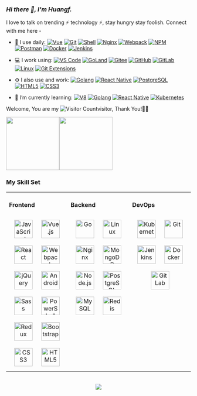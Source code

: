 <link rel="stylesheet" type="text/css" href="./beautiful.css">

### _Hi there 👋, I'm Huangf._

I love to talk on trending ⚡ technology ⚡, stay hungry stay foolish. Connect with me here -



- 🚀 I use daily:
  [![Vue](https://img.shields.io/badge/Vue.js-35495E?logo=vue.js&logoColor=4FC08D)](https://mixiangsiyi.github.io/)
  [![Git](https://img.shields.io/badge/-Git-000000?logo=git&logoColor=FF7043)](https://mixiangsiyi.github.io/)
  [![Shell](https://img.shields.io/badge/-Shell-4EC422?logo=Shell&logoColor=FF7043)](https://mixiangsiyi.github.io/)
  [![Nginx](https://img.shields.io/badge/-Nginx-F6C915?logo=nginx&logoColor=029137)](https://mixiangsiyi.github.io/)
  [![Webpack](https://img.shields.io/badge/-webpack-2B3A42?logo=webpack&logoColor=75AFCC)](https://mixiangsiyi.github.io/)
  [![NPM](https://img.shields.io/badge/-NPM-2875E3?logo=npm&logoColor=029137)](https://mixiangsiyi.github.io/)
  [![Postman](https://img.shields.io/badge/-Postman-7A1FA2?logo=postman&logoColor=FC8019)](https://mixiangsiyi.github.io/)
  [![Docker](https://img.shields.io/badge/docker-20232A?logo=docker&logoColor=61DAFB)](https://mixiangsiyi.github.io/)
  [![Jenkins](https://img.shields.io/badge/-Jenkins-F6C915?logo=jenkins&logoColor=F16061)](https://mixiangsiyi.github.io/)

- 💻 I work using:
  [![VS Code](https://img.shields.io/badge/-VS%20Code-007ACC?style=plastic&logo=visual-studio-code)](https://mixiangsiyi.github.io/)
  [![GoLand](https://img.shields.io/badge/-GoLand-000?logo=goland&logoColor=00ACC1)](https://mixiangsiyi.github.io/)
  [![Gitee](https://img.shields.io/badge/-Gitee-A80025?logo=gitee&logoColor=F16061)](https://mixiangsiyi.github.io/)
  [![GitHub](https://img.shields.io/badge/-GitHub-181717?style=plastic&logo=github)](https://mixiangsiyi.github.io/)
  [![GitLab](https://img.shields.io/badge/-GitLab-FCA121?style=plastic&logo=gitlab)](https://mixiangsiyi.github.io/)
  [![Linux](https://img.shields.io/badge/-Linux-F16061?logo=linux&logoColor=000)](https://mixiangsiyi.github.io/)
  [![Git Extensions](https://img.shields.io/badge/-Git%20Extensions-green?logo=git%20extensions&logoColor=DE3929)](https://mixiangsiyi.github.io/)

- ⚙️ I also use and work:
  [![Golang](https://img.shields.io/badge/-Golang-02569B?logo=go&logoColor=00ACC1)](https://mixiangsiyi.github.io/)
  [![React Native](https://img.shields.io/badge/React_Native-20232A?logo=react&logoColor=61DAFB)](https://mixiangsiyi.github.io/)
  [![PostgreSQL](https://img.shields.io/badge/-PostgreSQL-336791?style=plastic&logo=postgresql)](https://mixiangsiyi.github.io/)
  [![HTML5](https://img.shields.io/badge/-HTML5-E34F26?style=plastic&logo=html5&logoColor=white)](https://mixiangsiyi.github.io/)
  [![CSS3](https://img.shields.io/badge/-CSS3-1572B6?style=plastic&logo=css3)](https://mixiangsiyi.github.io/)

- 🌱 I’m currently learning:
  [![V8](https://img.shields.io/badge/-V8-3DDC84?logo=v8&logoColor=4788F4)](https://mixiangsiyi.github.io/)
  [![Golang](https://img.shields.io/badge/-Golang-02569B?logo=go&logoColor=00ACC1)](https://mixiangsiyi.github.io/)
  [![React Native](https://img.shields.io/badge/React_Native-20232A?logo=react&logoColor=61DAFB)](https://mixiangsiyi.github.io/)
  [![Kubernetes](https://img.shields.io/badge/-Kubernetes-F5F5F5?logo=Kubernetes&logoColor=316CE6)](https://mixiangsiyi.github.io/)


Welcome, You are my ![Visitor Count](https://profile-counter.glitch.me/mixiangsiyi/count.svg)visitor, Thank You!🎉🎉



<!-- [![Top Langs](https://github-readme-stats.vercel.app/api/top-langs/?username&theme=mixiangsiyi=flag-india)] -->

<span><img src="https://github-readme-stats.vercel.app/api/top-langs/?username=mixiangsiyi&layout=compact" height=145/></span><span><img src="https://github-readme-stats.vercel.app/api?username=mixiangsiyi&count_private=true&show_icons=true" height=145/></span>

<!--


<table border="0">
<tr>
<td valign="top">
<img src="https://github-readme-stats.vercel.app/api/top-langs/?username=mixiangsiyi=compact" alt="Top Langs" height="160" />
</td>
<td valign="top">
<img src="https://github-readme-stats.vercel.app/api?username=mixiangsiyi&show_icons=true" alt="all-smile's GitHub stats" height="160" />
</td>
</tr>
</table>
-->

<!--
![Top Langs](https://github-readme-stats.vercel.app/api/top-langs/?username=mixiangsiyi=compact)
![all-smile's GitHub stats](https://github-readme-stats.vercel.app/api?username=mixiangsiyi&show_icons=true)
-->

### My Skill Set
<table><tr><td valign="top" width="33%">



#### Frontend
<div align="center">
<img style="margin: 10px" src="https://profilinator.rishav.dev/skills-assets/javascript-original.svg" alt="JavaScript" height="50" />
<img style="margin: 10px" src="https://profilinator.rishav.dev/skills-assets/vuejs-original-wordmark.svg" alt="Vue.js" height="50" />
<img style="margin: 10px" src="https://profilinator.rishav.dev/skills-assets/react-original-wordmark.svg" alt="React" height="50" />
<img style="margin: 10px" src="https://profilinator.rishav.dev/skills-assets/webpack-original.svg" alt="Webpack" height="50" />
<img style="margin: 10px" src="https://profilinator.rishav.dev/skills-assets/jquery.png" alt="jQuery" height="50" />
<img style="margin: 10px" src="https://profilinator.rishav.dev/skills-assets/android-original-wordmark.svg" alt="Android" height="50" />
<img style="margin: 10px" src="https://profilinator.rishav.dev/skills-assets/sass-original.svg" alt="Sass" height="50" />
<img style="margin: 10px" src="https://profilinator.rishav.dev/skills-assets/powershell.png" alt="PowerShell" height="50" />
<img style="margin: 10px" src="https://profilinator.rishav.dev/skills-assets/redux-original.svg" alt="Redux" height="50" />
<img style="margin: 10px" src="https://profilinator.rishav.dev/skills-assets/bootstrap-plain.svg" alt="Bootstrap" height="50" />
<img style="margin: 10px" src="https://profilinator.rishav.dev/skills-assets/css3-original-wordmark.svg" alt="CSS3" height="50" />
<img style="margin: 10px" src="https://profilinator.rishav.dev/skills-assets/html5-original-wordmark.svg" alt="HTML5" height="50" />
</div>

</td>
<td valign="top" width="33%">

#### Backend
<div align="center">
<img style="margin: 10px" src="https://profilinator.rishav.dev/skills-assets/go-original.svg" alt="Go" height="50" />
<img style="margin: 10px" src="https://profilinator.rishav.dev/skills-assets/linux-original.svg" alt="Linux" height="50" />
<img style="margin: 10px" src="https://profilinator.rishav.dev/skills-assets/nginx-original.svg" alt="Nginx" height="50" />
<img style="margin: 10px" src="https://profilinator.rishav.dev/skills-assets/mongodb-original-wordmark.svg" alt="MongoDB" height="50" />
<img style="margin: 10px" src="https://profilinator.rishav.dev/skills-assets/nodejs-original-wordmark.svg" alt="Node.js" height="50" />
<img style="margin: 10px" src="https://profilinator.rishav.dev/skills-assets/postgresql-original-wordmark.svg" alt="PostgreSQL" height="50" />
<img style="margin: 10px" src="https://profilinator.rishav.dev/skills-assets/mysql-original-wordmark.svg" alt="MySQL" height="50" />
<img style="margin: 10px" src="https://profilinator.rishav.dev/skills-assets/redis-original-wordmark.svg" alt="Redis" height="50" />
</div>

</td>
<td valign="top" width="33%">

#### DevOps
<div align="center">
<img style="margin: 10px" src="https://profilinator.rishav.dev/skills-assets/kubernetes-icon.svg" alt="Kubernetes" height="50" />
<img style="margin: 10px" src="https://profilinator.rishav.dev/skills-assets/git-scm-icon.svg" alt="Git" height="50" />
<img style="margin: 10px" src="https://profilinator.rishav.dev/skills-assets/jenkins-icon.svg" alt="Jenkins" height="50" />
<img style="margin: 10px" src="https://profilinator.rishav.dev/skills-assets/docker-original-wordmark.svg" alt="Docker" height="50" />
<img style="margin: 10px" src="https://profilinator.rishav.dev/skills-assets/gitlab.svg" alt="GitLab" height="50" />
</div>
</td>
</tr>
</table>

<br/>
<div align="center">
  <a href="https://raw.githubusercontent.com/all-smile/nav/master/static/images/buymeacoffee.jpg" target="_blank" style="display: inline-block;">
    <img
        src="https://img.shields.io/badge/Donate-Buy%20Me%20A%20Coffee-orange.svg?style=flat-square"
        align="center"
    />
  </a>
</div>
